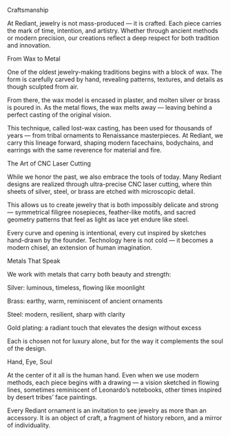 Craftsmanship

At Rediant, jewelry is not mass-produced — it is crafted. Each piece carries the mark of time, intention, and artistry. Whether through ancient methods or modern precision, our creations reflect a deep respect for both tradition and innovation.

From Wax to Metal

One of the oldest jewelry-making traditions begins with a block of wax. The form is carefully carved by hand, revealing patterns, textures, and details as though sculpted from air.

From there, the wax model is encased in plaster, and molten silver or brass is poured in. As the metal flows, the wax melts away — leaving behind a perfect casting of the original vision.

This technique, called lost-wax casting, has been used for thousands of years — from tribal ornaments to Renaissance masterpieces. At Rediant, we carry this lineage forward, shaping modern facechains, bodychains, and earrings with the same reverence for material and fire.

The Art of CNC Laser Cutting

While we honor the past, we also embrace the tools of today. Many Rediant designs are realized through ultra-precise CNC laser cutting, where thin sheets of silver, steel, or brass are etched with microscopic detail.

This allows us to create jewelry that is both impossibly delicate and strong — symmetrical filigree nosepieces, feather-like motifs, and sacred geometry patterns that feel as light as lace yet endure like steel.

Every curve and opening is intentional, every cut inspired by sketches hand-drawn by the founder. Technology here is not cold — it becomes a modern chisel, an extension of human imagination.

Metals That Speak

We work with metals that carry both beauty and strength:

Silver: luminous, timeless, flowing like moonlight

Brass: earthy, warm, reminiscent of ancient ornaments

Steel: modern, resilient, sharp with clarity

Gold plating: a radiant touch that elevates the design without excess

Each is chosen not for luxury alone, but for the way it complements the soul of the design.

Hand, Eye, Soul

At the center of it all is the human hand. Even when we use modern methods, each piece begins with a drawing — a vision sketched in flowing lines, sometimes reminiscent of Leonardo’s notebooks, other times inspired by desert tribes’ face paintings.

Every Rediant ornament is an invitation to see jewelry as more than an accessory. It is an object of craft, a fragment of history reborn, and a mirror of individuality.